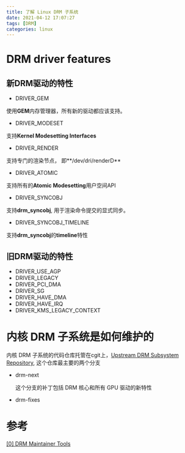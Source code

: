 ```yaml
---
title: 了解 Linux DRM 子系统
date: 2021-04-12 17:07:27
tags: [DRM]
categories: linux
---
```


# DRM driver features

## 新DRM驱动的特性

- DRIVER_GEM

使用**GEM**内存管理器，所有新的驱动都应该支持。

- DRIVER_MODESET

支持**Kernel Modesetting Interfaces**

- DRIVER_RENDER

支持专门的渲染节点， 即**/dev/dri/renderD**

- DRIVER_ATOMIC

支持所有的**Atomic Modesetting**用户空间API

- DRIVER_SYNCOBJ

支持**drm_syncobj**, 用于渲染命令提交的显式同步。

- DRIVER_SYNCOBJ_TIMELINE

支持**drm_syncobj**的**timeline**特性

## 旧DRM驱动的特性

- DRIVER_USE_AGP
- DRIVER_LEGACY
- DRIVER_PCI_DMA
- DRIVER_SG
- DRIVER_HAVE_DMA
- DRIVER_HAVE_IRQ
- DRIVER_KMS_LEGACY_CONTEXT

# 内核 DRM 子系统是如何维护的

内核 DRM 子系统的代码仓库托管在cgit上，[Upstream DRM Subsystem Repository](https://cgit.freedesktop.org/drm/drm), 这个仓库最主要的两个分支

- drm-next

    这个分支的补丁包括 DRM 核心和所有 GPU 驱动的新特性

- drm-fixes

# 参考

[[0] DRM Maintainer Tools](https://drm.pages.freedesktop.org/maintainer-tools/repositories.html)
